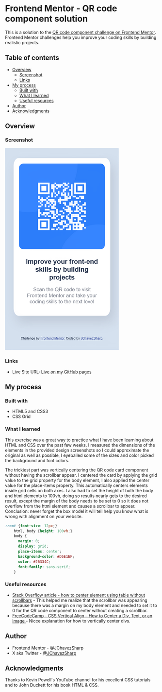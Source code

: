 # Frontend Mentor - QR code component solution

This is a solution to the [QR code component challenge on Frontend Mentor](https://www.frontendmentor.io/challenges/qr-code-component-iux_sIO_H). Frontend Mentor challenges help you improve your coding skills by building realistic projects. 

## Table of contents

- [Overview](#overview)
  - [Screenshot](#screenshot)
  - [Links](#links)
- [My process](#my-process)
  - [Built with](#built-with)
  - [What I learned](#what-i-learned)
  - [Useful resources](#useful-resources)
- [Author](#author)
- [Acknowledgments](#acknowledgments)

## Overview

### Screenshot

![Screenshot of QR code component](./screenshot.png)


### Links

- Live Site URL: [Live on my GitHub pages](https://jchavezsharp.github.io/frontend-mentor---qr-code-component/)

## My process

### Built with
- HTML5 and CSS3
- CSS Grid

### What I learned

This exercise was a great way to practice what I have been learning about HTML and CSS over the past few weeks. I measured the dimensions of the elements in the provided design screenshots so I could approximate the original as well as possible, I eyeballed some of the sizes and color picked the background and font colors.

The trickiest part was vertically centering the QR code card component without having the scrollbar appear. I centered the card by applying the grid value to the grid property for the body element, I also applied the center value for the place-items property. This automatically centers elements inside grid cells on both axes. I also had to set the height of both the body and html elements to 100vh, doing so results nearly gets to the desired result, except the margin of the body needs to be set to 0 so it does not overflow from the html element and causes a scrollbar to appear. Conclusion: never forget the box model it will tell help you know what is wrong with alignment on your website.  


```css
:root {font-size: 12px;}
    html, body {height: 100vh;}
    body {
      margin: 0;
      display: grid;
      place-items: center;
      background-color: #D5E1EF;
      color: #26334C;
      font-family: sans-serif;
    }
```

### Useful resources

- [Stack Overflow article - how to center element using table without scrollbars](https://stackoverflow.com/questions/53969739/how-to-center-element-using-tables-without-scrollbars) - This helped me realize that the scrollbar was appearing because there was a margin on my body element and needed to set it to 0 for the QR code component to center without creating a scrollbar.
- [FreeCodeCamp - CSS Vertical Align – How to Center a Div, Text, or an Image  ](https://www.freecodecamp.org/news/css-vertical-align-how-to-center-a-div-text-or-an-image-example-code/) - Nicce explanation for how to vertically center divs.


## Author

- Frontend Mentor - [@JChavezSharp](https://www.frontendmentor.io/profile/JChavezSharp)
- X aka Twitter - [@JChavezSharp](https://twitter.com/JChavezSharp)


## Acknowledgments

Thanks to Kevin Powell's YouTube channel for his excellent CSS tutorials and to John Duckett for his book HTML & CSS.


